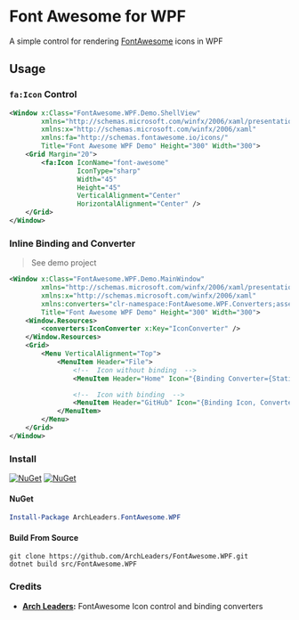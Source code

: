 # Font Awesome for WPF

A simple control for rendering [FontAwesome](https://fontawesome.com/) icons in WPF

## Usage

### `fa:Icon` Control

```xml
<Window x:Class="FontAwesome.WPF.Demo.ShellView"
        xmlns="http://schemas.microsoft.com/winfx/2006/xaml/presentation"
        xmlns:x="http://schemas.microsoft.com/winfx/2006/xaml"
        xmlns:fa="http://schemas.fontawesome.io/icons/"
        Title="Font Awesome WPF Demo" Height="300" Width="300">
    <Grid Margin="20">
        <fa:Icon IconName="font-awesome"
                 IconType="sharp"
                 Width="45"
                 Height="45"
                 VerticalAlignment="Center"
                 HorizontalAlignment="Center" />
    </Grid>
</Window>
```

### Inline Binding and Converter
> See demo project

```xml
<Window x:Class="FontAwesome.WPF.Demo.MainWindow"
        xmlns="http://schemas.microsoft.com/winfx/2006/xaml/presentation"
        xmlns:x="http://schemas.microsoft.com/winfx/2006/xaml"
        xmlns:converters="clr-namespace:FontAwesome.WPF.Converters;assembly=FontAwesome.WPF"
        Title="Font Awesome WPF Demo" Height="300" Width="300">
    <Window.Resources>
        <converters:IconConverter x:Key="IconConverter" />
    </Window.Resources>
    <Grid>
        <Menu VerticalAlignment="Top">
            <MenuItem Header="File">
                <!--  Icon without binding  -->
                <MenuItem Header="Home" Icon="{Binding Converter={StaticResource IconConverter}, ConverterParameter=house}" />

                <!--  Icon with binding  -->
                <MenuItem Header="GitHub" Icon="{Binding Icon, Converter={StaticResource IconConverter}}" />
            </MenuItem>
        </Menu>
    </Grid>
</Window>
```

### Install

[![NuGet](https://img.shields.io/nuget/v/ArchLeaders.FontAwesome.WPF.svg)](https://www.nuget.org/packages/ArchLeaders.FontAwesome.WPF) [![NuGet](https://img.shields.io/nuget/dt/ArchLeaders.FontAwesome.WPF.svg)](https://www.nuget.org/packages/ArchLeaders.FontAwesome.WPF)

#### NuGet
```powershell
Install-Package ArchLeaders.FontAwesome.WPF
```

#### Build From Source
```batch
git clone https://github.com/ArchLeaders/FontAwesome.WPF.git
dotnet build src/FontAwesome.WPF
```

### Credits

- **[Arch Leaders](https://github.com/ArchLeaders):** FontAwesome Icon control and binding converters
